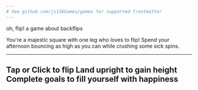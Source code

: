 ```yaml
---
# See github.com/js13kGames/games for supported frontmatter
---
```

oh, flip!
a game about backflips

You're a majestic square with one leg who loves to flip! Spend your afternoon bouncing as high as you can while crushing some sick spins.

----------
Tap or Click to flip
Land upright to gain height
Complete goals to fill yourself with happiness
----------